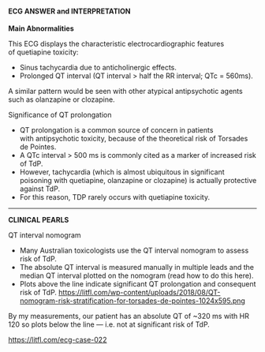 #### ECG ANSWER and INTERPRETATION

**Main Abnormalities**

This ECG displays the characteristic electrocardiographic features of quetiapine toxicity:

* Sinus tachycardia due to anticholinergic effects. 
* Prolonged QT interval (QT interval > half the RR interval; QTc = 560ms).

A similar pattern would be seen with other atypical antipsychotic agents such as olanzapine or clozapine.

Significance of QT prolongation

* QT prolongation is a common source of concern in patients with antipsychotic toxicity, because of the theoretical risk of Torsades de Pointes.
* A QTc interval > 500 ms is commonly cited as a marker of increased risk of TdP. 
* However, tachycardia (which is almost ubiquitous in significant poisoning with quetiapine, olanzapine or clozapine) is actually protective against TdP. 
* For this reason, TDP rarely occurs with quetiapine toxicity. 

---------------

**CLINICAL PEARLS**

QT interval nomogram
* Many Australian toxicologists use the QT interval nomogram to assess risk of TdP. 
* The absolute QT interval is measured manually in multiple leads and the median QT interval plotted on the nomogram (read how to do this here).
* Plots above the line indicate significant QT prolongation and consequent risk of TdP. 
<https://litfl.com/wp-content/uploads/2018/08/QT-nomogram-risk-stratification-for-torsades-de-pointes-1024x595.png> 

By my measurements, our patient has an absolute QT of ~320 ms with HR 120 so plots below the line — i.e. not at significant risk of TdP.

<https://litfl.com/ecg-case-022>
